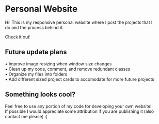 # Personal Website
Hi! This is my responsive personal website where I post the projects that I do and the process behind it.

[Check it out!](https://sujohnson.com/)

## Future update plans
   •  Improve image resizing when window size changes<br/>
   •  Clean up my code, comment, and remove redundant classes <br/>
   •  Organize my files into folders <br/>
   •  Add different sized project cards to accomodate for more future projects 
   
## Something looks cool?
Feel free to use any portion of my code for developing your own website!<br/>
If possible I would appreciate some attribution if you are publishing it (also contact me please) :)


